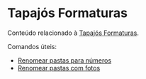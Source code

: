 # Tapajós Formaturas

Conteúdo relacionado à [Tapajós Formaturas](https://www.tapajosformaturas.com.br/).

Comandos úteis:

- [Renomear pastas para números](./one-line-cmds/rename-folders-to-numbers.ps1)
- [Renomear pastas com fotos](./one-line-cmds/rename-photos-folders.ps1)

